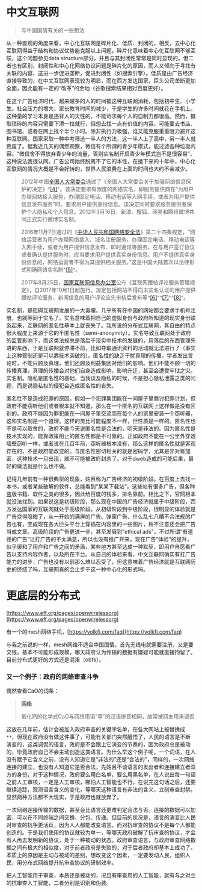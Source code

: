 # 中文互联网

> 与中国国情有关的一些想法

从一种直观的角度来看，中心化互联网是碎片化、低质、封闭的，相反，去中心化互联网得益于结构和协议优势能克服以上问题。碎片化意味着中心化互联网不够互联，这个问题参见data structure部分，并且与其封闭性常常是同时显现的，但二者也有区别，封闭性和中心化网络协议问题是碎片化的原因，而人又倾向于寻找有关联的内容，这进一步促进垄断，促进封闭性（如搜索引擎）。低质是由广告经济直接导致的，在中文互联网表现较为明显，而在西方发达国家，巨头公司垄断更加全面，因此能有一定的“改革”的余地（谷歌搜索结果相对百度更好）。

在这个广告经济时代，越来越多的人的时间被这种互联网消耗，包括初中生、小学生。社会压力的增大、家长教育时间的减少，于是学生的许多时间就花在手机上。这种量的学习本身是违背人的天性的，不能苛求每个人的自制力都很高。然而，摄取琐碎的内容只需要下滑一拉就行，但想去找一点有价值的内容，可能要去书店、图书馆、或者在网上找个半个小时。除非执行力极强，谁又能克服重重阻力避开这种互联网。国家采取一种中考筛选一半人的方法，这一半人上了高中，另一半人就荒废了。据我近几天的偶然观察，微信有个所谓的青少年模式，能过滤各种垃圾内容。“微信舍不得放弃青少年的流量，否则实名制开启青少年模式岂不是很容易”，这种说法我很认同。广告公司始终脱离不了它的本性，在接下来的十年中，中心化互联网的情况大概是不会好转的，世界人民浪费在上面的时间也大约不会减少。

> 2012年中国[全国人大常委会](https://zh.wikipedia.org/wiki/%E5%85%A8%E5%9B%BD%E4%BA%BA%E5%A4%A7%E5%B8%B8%E5%A7%94%E4%BC%9A)通过了《全国人大常委会关于加强网络信息保护的决定》^[[4]](https://zh.wikipedia.org/wiki/%E4%B8%AD%E5%9B%BD%E7%BD%91%E7%BB%9C%E5%AE%9E%E5%90%8D%E5%88%B6#cite_note-4)^。该决定要求有限度的网络实名，即服务提供商在“为用户办理网站接入服务，办理固定电话、移动电话等入网手续，或者为用户提供信息发布服务”时，要求用户提供身份信息。该决定同时要求服务提供者保护个人隐私和个人信息。2012年3月16日，新浪、搜狐、网易和腾讯微博共同正式实行微博实名制。
>
> 2016年11月7日通过的《[中华人民共和国网络安全法](https://zh.wikipedia.org/wiki/%E4%B8%AD%E5%8D%8E%E4%BA%BA%E6%B0%91%E5%85%B1%E5%92%8C%E5%9B%BD%E7%BD%91%E7%BB%9C%E5%AE%89%E5%85%A8%E6%B3%95)》第二十四条规定，“网络运营者为用户办理网络接入、域名注册服务，办理固定电话、移动电话等入网手续，或者为用户提供信息发布、即时通讯等服务，在与用户签订协议或者确认提供服务时，应当要求用户提供真实身份信息。用户不提供真实身份信息的，网络运营者不得为其提供相关服务。”这是中国大陆首次以法律形式明确网络实名制^[[5]](https://zh.wikipedia.org/wiki/%E4%B8%AD%E5%9B%BD%E7%BD%91%E7%BB%9C%E5%AE%9E%E5%90%8D%E5%88%B6#cite_note-5)^。
>
> 2017年8月25日，[国家互联网信息办公室](https://zh.wikipedia.org/wiki/%E5%9B%BD%E5%AE%B6%E4%BA%92%E8%81%94%E7%BD%91%E4%BF%A1%E6%81%AF%E5%8A%9E%E5%85%AC%E5%AE%A4)公布《互联网跟帖评论服务管理规定》，自2017年10月1日起施行。规定包括网站不得向未实名认证的用户提供跟帖评论服务、新闻信息的用户评论应先审核后发布等^[[6]](https://zh.wikipedia.org/wiki/%E4%B8%AD%E5%9B%BD%E7%BD%91%E7%BB%9C%E5%AE%9E%E5%90%8D%E5%88%B6#cite_note-6)^^[[7]](https://zh.wikipedia.org/wiki/%E4%B8%AD%E5%9B%BD%E7%BD%91%E7%BB%9C%E5%AE%9E%E5%90%8D%E5%88%B6#cite_note-7)^^[[8]](https://zh.wikipedia.org/wiki/%E4%B8%AD%E5%9B%BD%E7%BD%91%E7%BB%9C%E5%AE%9E%E5%90%8D%E5%88%B6#cite_note-8)^。

实名制，是阻碍互联网发展的一大毒瘤。几乎所有在中国的网站都会要求手机号注册，也就等同于实名了。实名意味着把自己的虚拟身份与政府所知道的现实身份联系起来，互联网的匿名性基本上就丧失了。我所说的分布式互联网，其自由的特点很大程度上来源于它的半匿名性（semi-anonymity）。实名导致互联网处于政府的监管影响下，而这类法规总是落后于现实中技术的发展的，用落后的东西管理先进的东西，于是互联网就停滞不前，比如夺取通讯资料的活动就无法进行了（事实上这种管制还是可以靠技术突破的）。匿名性的缺乏干扰真理的传播，学者发出言论时，不能只顾及真理，他们还顾及利益集团对他们的影响。他们不能不顾一切的传播真理，真理的传播会对他们自身造成影响，影响升迁，甚至会遭受牢狱之灾。实名制。隐私是匿名性的基础，当我谈及隐私的时候，不是担心隐私泄露之类的问题，而是说隐私权的侵犯会造成匿名性的丧失。

匿名性不是造成犯罪的原因。假如一个犯罪集团能在一间屋子里商讨犯罪计划，但政府不能窃听他们或者根本就不知道，那么在一个匿名的互联网上这样做是没有区别的。政府不能因为罪犯能在一间屋子里交流而在每个人的家里安装一个窃听器，这和实名制是一个道理。这样的类比可能程度不一样，但性质是一样的。匿名性也不是可以取舍的，政府不能今天说匿名性是合法的，明天是非法的。因为匿名性是技术实现的，能靠政策阻止的匿名性都是不可靠的。正如政府不能在一公里外穿透墙壁窃听一样，或者说在几百年前，窃听器根本没有，那么这样的匿名性就是客观存在的，不是政府能改变的。与匿名性密切相关的就是密码学，尤其是非对称加密，这种技术一旦出现，就不可能被政府封杀了。对于dweb造成的可能后果，最好的做法就是什么也不做。

记得几年前有一种很典型的现象，姑且称为广告经济的初级阶段。在百度上去找一本书，或者某些破解的软件，总能看到“某某下载站”，这些站有很多广告，但各种盗版书籍、软件之类的很多，因此给百度的钱多，排名靠前。相比之下，官网根本就没法找到。如果说这是初级阶段，那么现在中国的广告经济就属于中级阶段，西方发达国家的互联网就处于高级阶段。从初级阶段到中级阶段，很明显的体验就是广告变得隐晦了，从一开始的满屏的广告、弹窗广告、什么乱七八糟不合法规的广告也有，变成现在各大巨头平台上穿插在内容里的一些图片，稍不注意还会把广告当成文章。高级阶段的广告更进一步，甚至发展到"ethical ads"，不过所谓“有道德的广告”让打广告的不太满意，所以也没有推广开来。现在广告“体验”的提升，似乎缓和了用户和广告之间的矛盾，某些地方甚至达成一种默契，即用户自愿看广告以支持内容作者，以及所在平台。从自己的体验来看，中文互联网确实有打广告能力的进步，广告也没有以前那么难以忍受了，但这意味着广告经济就是互联网历史的终结了吗，互联网真的会止步于这一种中心化的形式吗。

# 更底层的分布式

[https://www.eff.org/pages/openwirelessorg](https://www.eff.org/pages/openwirelessorg)

有一个的mesh网络手机，[https://volkfi.com/faq](https://volkfi.com/faq)

与我之前说的一样，mesh网络不适合中国国情。首先无线电就需要注册，又是要交钱，基本不可能形成规模，哪天政府认为传输的数据有嫌疑可能就直接拘留了。目前分布式更好的方式还是混淆（obfs）。

### 又一个例子：政府的网络审查斗争

偶然查看CaO的词条：

> **网络**
>
> 氧化钙的化学式CaO与网络用语“草”的汉语拼音相同，故常被网友用来调侃

这放在几年前，估计会被加入政府审查的关键字名单，在各大网站上被替换成`**`，但现在政府没有做这件事了，可能有关部门突然醒悟了，人民的语言是不断演变的，这类调侃的语言，政府是不会跟上它演变的节奏的，因为政府总是被动的，毕竟政府自己不会主动创造这类语言。为什么举这个例子呢，一个词语，在人没有赋予它含义之前，没有人知道它是“非法的”还是“合法的”，同样的，一次网络连接的建立，也没有人知道它是否合法，先姑且不谈语言的发出者和连接建立者双方的身份，对于这种情况，政府要么用白名单，要么用黑名单，在人说出每一句话之前人工审核，一定是人工审核，哪怕人工智能也不行，在说完这句话之后，还要继续追踪，观测语言含义的变化，等哪天这种语言有非法的含义，立刻审查封禁。显然两种方法都不大现实，于是政府也就放弃了。

一次网络连接传输的数据，甚至会比语言还更难判定合法与否。连接的数据可以加密，可以在不同终端之间交换、分包、传递。但目前的状况是，语言的演变比人民对审查的抗争更活跃，因为人人都能改变语言，而对抗审查的协议不是每个人都能创造的。于是我们使用的协议就较为单一，等哪天政府破解了抗审查的协议，才会有人再去发明新的协议，处于一种被动的状态。政府审查语言，与政府审查网络数据之间有极大的相似度，对于前者政府是失败的，对于后者政府却基本上成功了。本质上的原因是主动与被动的差别，想改变这个因素，一定要发动人民，组织人民，用分布式网络提升抗审查协议的研制效率。

把人工智能用于审查，本质还是被动的，况且有审查用的人工智能，就有与之对立的抗审查人工智能，二者分别是识别和伪装。
